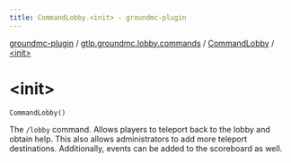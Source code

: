 ```yaml
---
title: CommandLobby.<init> - groundmc-plugin
---
```


[groundmc-plugin](../../index.html) / [gtlp.groundmc.lobby.commands](../index.html) / [CommandLobby](index.html) / [&lt;init&gt;](.)

# &lt;init&gt;

`CommandLobby()`

The `/lobby` command.
Allows players to teleport back to the lobby and obtain help.
This also allows administrators to add more teleport destinations.
Additionally, events can be added to the scoreboard as well.


